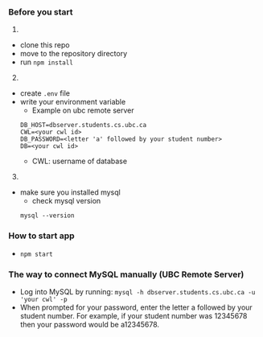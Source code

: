 ### Before you start
1. 
  - clone this repo
  - move to the repository directory
  - run ```npm install``` 
  
2.
  - create `.env` file
  - write your environment variable
    -  Example on ubc remote server
    ```
    DB_HOST=dbserver.students.cs.ubc.ca
    CWL=<your cwl id>
    DB_PASSWORD=<letter 'a' followed by your student number>
    DB=<your cwl id>
    ```
    - CWL: username of database
3.
  - make sure you installed mysql
    - check mysql version
    ```
    mysql --version
    ```

### How to start app
- ```npm start```

### The way to connect MySQL manually (UBC Remote Server)
  - Log into MySQL by running:
`mysql -h dbserver.students.cs.ubc.ca -u 'your cwl' -p`
  - When prompted for your password, enter the letter a followed by your student number. For example, if your student number was 12345678 then your password would be a12345678. 
